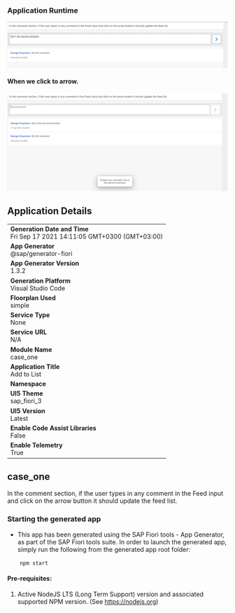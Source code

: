 ### Application Runtime

![live ss](/second.png)

#### When we click to arrow.

![live ss](third.png)

## Application Details
|               |
| ------------- |
|**Generation Date and Time**<br>Fri Sep 17 2021 14:11:05 GMT+0300 (GMT+03:00)|
|**App Generator**<br>@sap/generator-fiori|
|**App Generator Version**<br>1.3.2|
|**Generation Platform**<br>Visual Studio Code|
|**Floorplan Used**<br>simple|
|**Service Type**<br>None|
|**Service URL**<br>N/A
|**Module Name**<br>case_one|
|**Application Title**<br>Add to List|
|**Namespace**<br>|
|**UI5 Theme**<br>sap_fiori_3|
|**UI5 Version**<br>Latest|
|**Enable Code Assist Libraries**<br>False|
|**Enable Telemetry**<br>True|

## case_one

 In the comment section, if the user types in any comment in the Feed input and click on the arrow button it should update the feed list.

### Starting the generated app

-   This app has been generated using the SAP Fiori tools - App Generator, as part of the SAP Fiori tools suite.  In order to launch the generated app, simply run the following from the generated app root folder:

```
    npm start
```

#### Pre-requisites:

1. Active NodeJS LTS (Long Term Support) version and associated supported NPM version.  (See https://nodejs.org)


